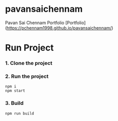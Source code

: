 # pavansaichennam
Pavan Sai Chennam Portfolio
[Portfolio] (https://pchennam1998.github.io/pavansaichennam/)
# Run Project
### 1. Clone the project

### 2. Run the project
```shell
npm i
npm start
```

### 3. Build
```shell
npm run build
```
